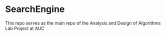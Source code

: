 # SearchEngine
This repo serves as the main repo of the Analysis and Design of Algorithms Lab Project at AUC
